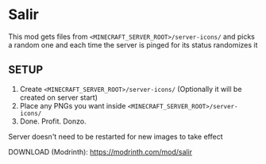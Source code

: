 # Salir
This mod gets files from ``<MINECRAFT_SERVER_ROOT>/server-icons/`` and picks a random one and each time the server is pinged for its status randomizes it

## SETUP
1. Create ``<MINECRAFT_SERVER_ROOT>/server-icons/`` (Optionally it will be created on server start)
2. Place any PNGs you want inside ``<MINECRAFT_SERVER_ROOT>/server-icons/``
3. Done. Profit. Donzo.

Server doesn't need to be restarted for new images to take effect

DOWNLOAD (Modrinth): https://modrinth.com/mod/salir
